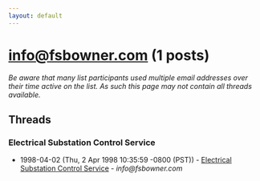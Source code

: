 ```yaml
---
layout: default
---
```


# info@fsbowner.com (1 posts)

_Be aware that many list participants used multiple email addresses over their time active on the list. As such this page may not contain all threads available._

## Threads

### Electrical Substation Control Service
+ 1998-04-02 (Thu, 2 Apr 1998 10:35:59 -0800 (PST)) - [Electrical Substation Control Service](/archive/1998/04/33ff86b0cb5c7899d723dcb551d464a63942dc03c36af40b1b552d134d2b89ba) - _info@fsbowner.com_

